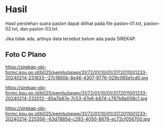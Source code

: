 # Hasil

Hasil perolehan suara paslon dapat dilihat pada file paslon-01.txt, paslon-02.txt, dan paslon-03.txt.

Jika tidak ada, artinya data tersebut belum ada pada SIREKAP.

## Foto C Plano

https://sirekap-obj-formc.kpu.go.id/b025/pemilu/ppwp/31/72/01/10/01/3172011001233-20240214-231833--27c1860b-8e46-4307-9776-029c065e1cd0.jpg

https://sirekap-obj-formc.kpu.go.id/b025/pemilu/ppwp/31/72/01/10/01/3172011001233-20240214-232012--85a7b87e-7c53-47e6-b874-c787b8a006c1.jpg

https://sirekap-obj-formc.kpu.go.id/b025/pemilu/ppwp/31/72/01/10/01/3172011001233-20240214-225356--63d7885d-c293-4050-8679-ec72cf056700.jpg
